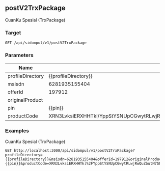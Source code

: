 ## postV2TrxPackage
CuanKu Spesial (TrxPackage)

### Target
```
GET /api/sidompul/v1/postV2TrxPackage
```

### Parameters
Name | Default | Description
--- | --- | ---
profileDirectory|{{profileDirectory}}|
msisdn|6281935155404|
offerId|197912|
originalProduct||
pin|{{pin}}|
productCode|XRN3LvksiERXHHTkl/YppStYSNUpCGwytRLwjRwQuZbutN7S8pAPK2mNzTfWDrAdR/NSm/im7yB22RHIqVIu37eXkNiJYaTxPld8haTAam2MMn7y6TtgNnm4wFONdd5QoFB3rbUNqbhW5VC+fQfq/h4RCNYeyObuK/VtNiVfRoyW+X6uTdkRXuh6MCOKqcK3sPRQYH8T3KwiFU/SsE+TUw&#x3D;&#x3D;|



### Examples
CuanKu Spesial (TrxPackage)
```
GET http://localhost:3000/api/sidompul/v1/postV2TrxPackage?profileDirectory={{profileDirectory}}&msisdn=6281935155404&offerId=197912&originalProduct=&pin={{pin}}&productCode=XRN3LvksiERXHHTkl%2FYppStYSNUpCGwytRLwjRwQuZbutN7S8pAPK2mNzTfWDrAdR%2FNSm%2Fim7yB22RHIqVIu37eXkNiJYaTxPld8haTAam2MMn7y6TtgNnm4wFONdd5QoFB3rbUNqbhW5VC%2BfQfq%2Fh4RCNYeyObuK%2FVtNiVfRoyW%2BX6uTdkRXuh6MCOKqcK3sPRQYH8T3KwiFU%2FSsE%2BTUw%3D%3D
```

